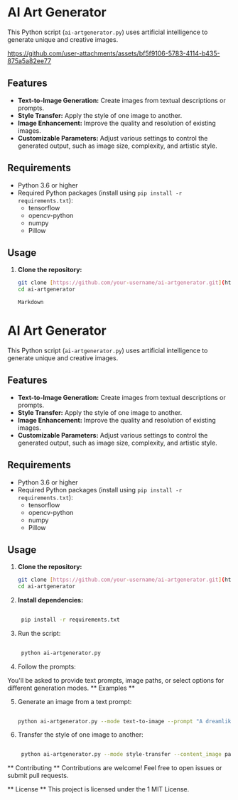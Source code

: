 # AI Art Generator

This Python script (`ai-artgenerator.py`) uses artificial intelligence to generate unique and creative images.

https://github.com/user-attachments/assets/bf5f9106-5783-4114-b435-875a5a82ee77


## Features

* **Text-to-Image Generation:** Create images from textual descriptions or prompts.
* **Style Transfer:** Apply the style of one image to another.
* **Image Enhancement:** Improve the quality and resolution of existing images.
* **Customizable Parameters:** Adjust various settings to control the generated output, such as image size, complexity, and artistic style.

## Requirements

* Python 3.6 or higher
* Required Python packages (install using `pip install -r requirements.txt`):
    * tensorflow
    * opencv-python
    * numpy
    * Pillow

## Usage

1. **Clone the repository:**
   ```bash
   git clone [https://github.com/your-username/ai-artgenerator.git](https://www.google.com/search?q=https://github.com/your-username/ai-artgenerator.git)
   cd ai-artgenerator

   Markdown

# AI Art Generator

This Python script (`ai-artgenerator.py`) uses artificial intelligence to generate unique and creative images.

## Features

* **Text-to-Image Generation:** Create images from textual descriptions or prompts.
* **Style Transfer:** Apply the style of one image to another.
* **Image Enhancement:** Improve the quality and resolution of existing images.
* **Customizable Parameters:** Adjust various settings to control the generated output, such as image size, complexity, and artistic style.

## Requirements

* Python 3.6 or higher
* Required Python packages (install using `pip install -r requirements.txt`):
    * tensorflow
    * opencv-python
    * numpy
    * Pillow

## Usage

1. **Clone the repository:**
   ```bash
   git clone [https://github.com/your-username/ai-artgenerator.git](https://www.google.com/search?q=https://github.com/your-username/ai-artgenerator.git)
   cd ai-artgenerator
   
2. **Install dependencies:**
   ```bash
    
    pip install -r requirements.txt

3. Run the script:

   ```bash
    
    python ai-artgenerator.py
4. Follow the prompts:

You'll be asked to provide text prompts, image paths, or select options for different generation modes.
** Examples **

5. Generate an image from a text prompt:

   ```bash
    
   python ai-artgenerator.py --mode text-to-image --prompt "A dreamlike landscape with floating islands and glowing waterfalls"

6. Transfer the style of one image to another:

   ```bash
    
    python ai-artgenerator.py --mode style-transfer --content_image path/to/content_image.jpg --style_image path/to/style_image.jpg

** Contributing **
Contributions are welcome! Feel free to open issues or submit pull requests.

** License **
This project is licensed under the 1  MIT License.

